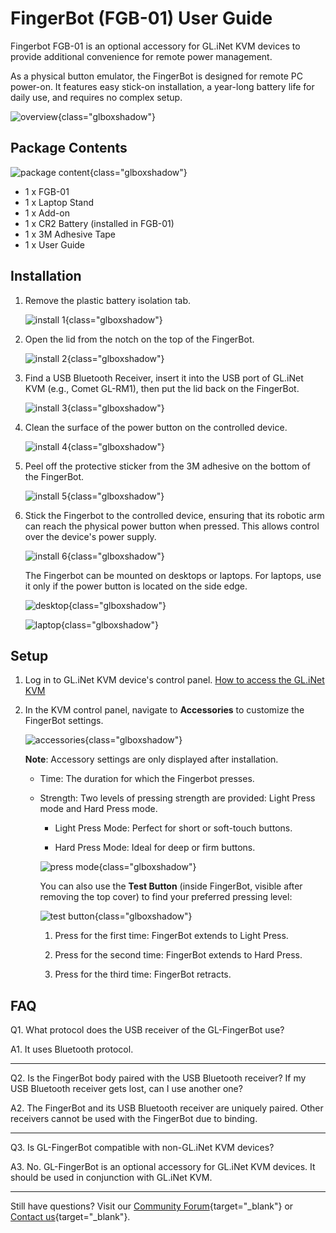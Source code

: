 # FingerBot (FGB-01) User Guide

Fingerbot FGB-01 is an optional accessory for GL.iNet KVM devices to provide additional convenience for remote power management.

As a physical button emulator, the FingerBot is designed for remote PC power-on. It features easy stick-on installation, a year-long battery life for daily use, and requires no complex setup.

![overview](https://static.gl-inet.com/docs/kvm/user_guide/gl-fgb-01/overview.png){class="glboxshadow"}

## Package Contents

![package content](https://static.gl-inet.com/docs/kvm/user_guide/gl-fgb-01/package_content.jpg){class="glboxshadow"}

- 1 x FGB-01
- 1 x Laptop Stand
- 1 x Add-on
- 1 x CR2 Battery (installed in FGB-01)
- 1 x 3M Adhesive Tape
- 1 x User Guide

## Installation

1. Remove the plastic battery isolation tab.

    ![install 1](https://static.gl-inet.com/docs/kvm/user_guide/gl-fgb-01/install_1.png){class="glboxshadow"}

2. Open the lid from the notch on the top of the FingerBot.

    ![install 2](https://static.gl-inet.com/docs/kvm/user_guide/gl-fgb-01/install_2.png){class="glboxshadow"}

3. Find a USB Bluetooth Receiver, insert it into the USB port of GL.iNet KVM (e.g., Comet GL-RM1), then put the lid back on the FingerBot.

    ![install 3](https://static.gl-inet.com/docs/kvm/user_guide/gl-fgb-01/install_3.png){class="glboxshadow"}

4. Clean the surface of the power button on the controlled device.

    ![install 4](https://static.gl-inet.com/docs/kvm/user_guide/gl-fgb-01/install_4.png){class="glboxshadow"}

5. Peel off the protective sticker from the 3M adhesive on the bottom of the FingerBot.

    ![install 5](https://static.gl-inet.com/docs/kvm/user_guide/gl-fgb-01/install_5.png){class="glboxshadow"}

6. Stick the Fingerbot to the controlled device, ensuring that its robotic arm can reach the physical power button when pressed. This allows control over the device's power supply.

    ![install 6](https://static.gl-inet.com/docs/kvm/user_guide/gl-fgb-01/install_6.png){class="glboxshadow"}

    The Fingerbot can be mounted on desktops or laptops. For laptops, use it only if the power button is located on the side edge.

    ![desktop](https://static.gl-inet.com/docs/kvm/user_guide/gl-fgb-01/desktop.png){class="glboxshadow"}

    ![laptop](https://static.gl-inet.com/docs/kvm/user_guide/gl-fgb-01/laptop.png){class="glboxshadow"}

## Setup

1. Log in to GL.iNet KVM device's control panel. [How to access the GL.iNet KVM](../../faq/how_to_access_the_controlled_device_connected_to_kvm.md)

2. In the KVM control panel, navigate to **Accessories** to customize the FingerBot settings.

    ![accessories](https://static.gl-inet.com/docs/kvm/user_guide/gl-fgb-01/accessories.jpg){class="glboxshadow"}

    **Note**: Accessory settings are only displayed after installation.

    - Time: The duration for which the Fingerbot presses.

    - Strength: Two levels of pressing strength are provided: Light Press mode and Hard Press mode.

        - Light Press Mode: Perfect for short or soft-touch buttons.
        
        - Hard Press Mode: Ideal for deep or firm buttons.

        ![press mode](https://static.gl-inet.com/docs/kvm/user_guide/gl-fgb-01/press_mode.png){class="glboxshadow"}

        You can also use the **Test Button** (inside FingerBot, visible after removing the top cover) to find your preferred pressing level:

        ![test button](https://static.gl-inet.com/docs/kvm/user_guide/gl-fgb-01/test_button.jpg){class="glboxshadow"}

        1. Press for the first time: FingerBot extends to Light Press.

        2. Press for the second time: FingerBot extends to Hard Press.

        3. Press for the third time: FingerBot retracts.

## FAQ

Q1. What protocol does the USB receiver of the GL-FingerBot use?

A1. It uses Bluetooth protocol.

---

Q2. Is the FingerBot body paired with the USB Bluetooth receiver? If my USB Bluetooth receiver gets lost, can I use another one?

A2. The FingerBot and its USB Bluetooth receiver are uniquely paired. Other receivers cannot be used with the FingerBot due to binding.

---

Q3. Is GL-FingerBot compatible with non-GL.iNet KVM devices?

A3. No. GL-FingerBot is an optional accessory for GL.iNet KVM devices. It should be used in conjunction with GL.iNet KVM.

---

Still have questions? Visit our [Community Forum](https://forum.gl-inet.com){target="_blank"} or [Contact us](https://www.gl-inet.com/contacts/){target="_blank"}.
